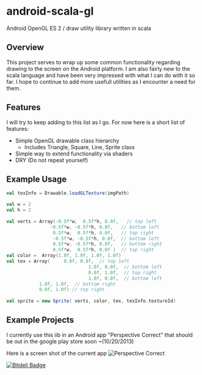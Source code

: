android-scala-gl
================

Android OpenGL ES 2 / draw utility library written in scala

## Overview

This project serves to wrap up some common functionality regarding drawing to the screen on the Android platform. 
I am also fairly new to the scala language and have been very impressed with what I can do with it so far.  I hope 
to continue to add more usefull utilities as I encounter a need for them.  

## Features

I will try to keep adding to this list as I go.  For now here is a short list of features:

* Simple OpenGL drawable class hierarchy
  * Includes Triangle, Square, Line, Sprite class
* Simple way to extend functionality via shaders
* DRY (Do not repeat yourself)


## Example Usage

```scala
val texInfo = Drawable.loadGLTexture(imgPath)

val w = 2
val h = 2
        
val verts = Array(-0.5f*w,  0.5f*h, 0.0f,   // top left
                -0.5f*w, -0.5f*h, 0.0f,   // bottom left
                 0.5f*w,  0.5f*h, 0.0f,	  // top right
                 -0.5f*w, -0.5f*h, 0.0f,  // bottom left	
                 0.5f*w, -0.5f*h, 0.0f,   // bottom right
                 0.5f*w,  0.5f*h, 0.0f )  // top right
val color =  Array(1.0f, 1.0f, 1.0f, 1.0f)      
val tex = Array(     0.0f, 0.0f,  // top left
    						  1.0f, 0.0f,  // bottom left
    						  0.0f, 1.0f,  // top right
    						  1.0f, 0.0f,  // bottom left
            1.0f, 1.0f,  // bottom right
            0.0f, 1.0f) // top right
                  
val sprite = new Sprite( verts, color, tex, texInfo.textureId)
```

## Example Projects
I currently use this iib in an Android app "Perspective Correct" that should be out in the google play store soon ~(10/20/2013)

Here is a screen shot of the current app
![Perspective Correct](http://www.coreyauger.com/images/perspectiveCorrect.png "Perspective Correct")





[![Bitdeli Badge](https://d2weczhvl823v0.cloudfront.net/coreyauger/android-scala-gl/trend.png)](https://bitdeli.com/free "Bitdeli Badge")

